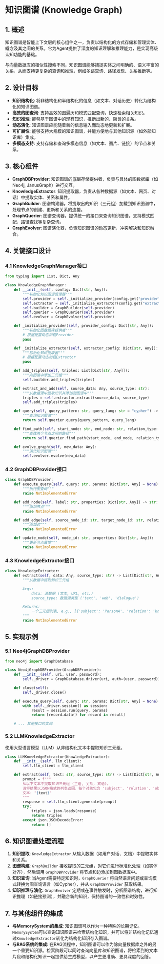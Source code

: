 # 知识图谱 (Knowledge Graph)

## 1. 概述

知识图谱是智能上下文层的核心组件之一，负责以结构化的方式存储和管理实体、概念及其之间的关系。它为Agent提供了深度的知识理解和推理能力，是实现高级认知功能的基础。

与向量数据库的相似性搜索不同，知识图谱能够捕捉实体之间明确的、语义丰富的关系，从而支持更复杂的查询和推理，例如多跳查询、路径发现、关系推断等。

## 2. 设计目标

*   **知识结构化**: 将非结构化和半结构化的信息（如文本、对话历史）转化为结构化的知识图谱。
*   **高效的图查询**: 支持高效的图遍历和模式匹配查询，快速检索相关知识。
*   **知识推理**: 能够基于图谱中的现有知识，推断出新的、隐含的关系。
*   **动态演化**: 知识图谱应能随着新的信息输入而动态地更新和扩展。
*   **可扩展性**: 能够支持大规模的知识图谱，并能方便地与其他知识源（如外部知识库）集成。
*   **多模态支持**: 支持存储和查询多模态信息（如文本、图片、链接）的节点和关系。

## 3. 核心组件

*   **GraphDBProvider**: 知识图谱的底层存储提供者，负责与具体的图数据库（如Neo4j, JanusGraph）进行交互。
*   **KnowledgeExtractor**: 知识提取器，负责从各种数据源（如文本、网页、对话）中提取实体、关系和属性。
*   **GraphBuilder**: 图谱构建器，将提取出的知识（三元组）加载到知识图谱中，处理节点的创建、更新和关系的连接。
*   **GraphQuerier**: 图谱查询器，提供统一的接口来查询知识图谱，支持模式匹配、路径查找等复杂查询。
*   **GraphEvolver**: 图谱演化器，负责知识图谱的动态更新、冲突解决和知识融合。

## 4. 关键接口设计

### 4.1 KnowledgeGraphManager接口

```python
from typing import List, Dict, Any

class KnowledgeGraphManager:
    def __init__(self, config: Dict[str, Any]):
        """初始化知识图谱管理器"""
        self.provider = self._initialize_provider(config.get("provider"))
        self.extractor = self._initialize_extractor(config.get("extractor"))
        self.builder = GraphBuilder(self.provider)
        self.querier = GraphQuerier(self.provider)
        self.evolver = GraphEvolver(self.provider)

    def _initialize_provider(self, provider_config: Dict[str, Any]):
        """初始化图数据库提供者"""
        # 根据配置动态加载Provider
        pass

    def _initialize_extractor(self, extractor_config: Dict[str, Any]):
        """初始化知识提取器"""
        # 根据配置动态加载Extractor
        pass

    def add_triples(self, triples: List[Dict[str, Any]]):
        """向图谱中添加三元组"""
        self.builder.add_triples(triples)

    def extract_and_add(self, source_data: Any, source_type: str):
        """从数据源中提取知识并添加到图谱中"""
        triples = self.extractor.extract(source_data, source_type)
        self.add_triples(triples)

    def query(self, query_pattern: str, query_lang: str = "cypher") -> List[Dict[str, Any]]:
        """查询知识图谱"""
        return self.querier.query(query_pattern, query_lang)

    def find_path(self, start_node: str, end_node: str, relation_type: str = None, max_hops: int = 3) -> List[List[Dict[str, Any]]]:
        """查找两个节点之间的路径"""
        return self.querier.find_path(start_node, end_node, relation_type, max_hops)

    def evolve_graph(self, new_data: Any):
        """演化知识图谱"""
        self.evolver.evolve(new_data)
```

### 4.2 GraphDBProvider接口

```python
class GraphDBProvider:
    def execute_query(self, query: str, params: Dict[str, Any] = None) -> List[Dict[str, Any]]:
        """执行图查询"""
        raise NotImplementedError

    def add_node(self, label: str, properties: Dict[str, Any]) -> str:
        """添加节点"""
        raise NotImplementedError

    def add_edge(self, source_node_id: str, target_node_id: str, relation_type: str, properties: Dict[str, Any] = None):
        """添加边"""
        raise NotImplementedError

    def update_node(self, node_id: str, properties: Dict[str, Any]):
        """更新节点属性"""
        raise NotImplementedError
```

### 4.3 KnowledgeExtractor接口

```python
class KnowledgeExtractor:
    def extract(self, data: Any, source_type: str) -> List[Dict[str, Any]]:
        """从数据中提取知识三元组

        Args:
            data: 源数据 (文本, URL, etc.)
            source_type: 数据源类型 ('text', 'web', 'dialogue')

        Returns:
            一个三元组列表, e.g., [{'subject': 'PersonA', 'relation': 'knows', 'object': 'PersonB'}]
        """
        raise NotImplementedError
```

## 5. 实现示例

### 5.1 Neo4jGraphDBProvider

```python
from neo4j import GraphDatabase

class Neo4jGraphDBProvider(GraphDBProvider):
    def __init__(self, uri, user, password):
        self._driver = GraphDatabase.driver(uri, auth=(user, password))

    def close(self):
        self._driver.close()

    def execute_query(self, query: str, params: Dict[str, Any] = None) -> List[Dict[str, Any]]:
        with self._driver.session() as session:
            result = session.run(query, params)
            return [record.data() for record in result]

    # ... 其他接口的实现
```

### 5.2 LLMKnowledgeExtractor

使用大型语言模型（LLM）从非结构化文本中提取知识三元组。

```python
class LLMKnowledgeExtractor(KnowledgeExtractor):
    def __init__(self, llm_client):
        self.llm_client = llm_client

    def extract(self, text: str, source_type: str) -> List[Dict[str, Any]]:
        prompt = f"""
        从以下文本中提取知识三元组 (主语, 关系, 宾语)。
        请将结果以JSON格式的列表返回，每个对象包含 'subject', 'relation', 'object' 三个键。
        文本: "{text}"
        """
        response = self.llm_client.generate(prompt)
        try:
            triples = json.loads(response)
            return triples
        except json.JSONDecodeError:
            return []
```

## 6. 知识图谱处理流程

1.  **知识提取**: `KnowledgeExtractor` 从输入数据（如用户对话、文档）中提取实体和关系。
2.  **图谱构建**: `GraphBuilder` 接收提取的三元组，对它们进行标准化处理（如实体对齐），然后调用 `GraphDBProvider` 将节点和边添加到图数据库中。
3.  **知识查询**: 当Agent需要特定知识时，`GraphQuerier` 将自然语言问题或查询模式转换为图查询语言（如Cypher），并从 `GraphDBProvider` 获取结果。
4.  **知识推理与演化**: `GraphEvolver` 定期或在事件触发时，分析图谱结构，进行知识推理（如链接预测），并融合新的知识，保持图谱的一致性和时效性。

## 7. 与其他组件的集成

*   **与MemorySystem的集成**: 知识图谱可以作为一种特殊的长期记忆。`MemorySystem`可以查询知识图谱来检索结构化知识，并可以将非结构化记忆通过`KnowledgeExtractor`转化为结构化知识存入图谱。
*   **与RAG系统的集成**: 在RAG流程中，知识图谱可以作为除向量数据库之外的另一个重要知识源。检索阶段可以同时查询向量库和知识图谱，将检索到的文本片段和结构化知识一起提供给生成模型，以产生更准确、更具深度的回答。